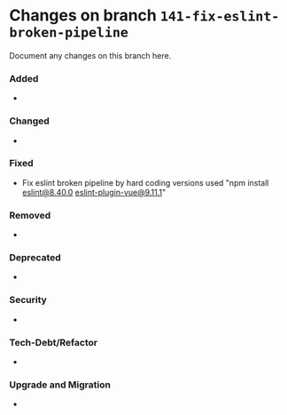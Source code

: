 # Changes on branch `141-fix-eslint-broken-pipeline`
Document any changes on this branch here.
### Added
- 

### Changed
- 

### Fixed
- Fix eslint broken pipeline by hard coding versions used "npm install eslint@8.40.0 eslint-plugin-vue@9.11.1"

### Removed
- 

### Deprecated
- 

### Security
- 

### Tech-Debt/Refactor
- 

### Upgrade and Migration
- 
